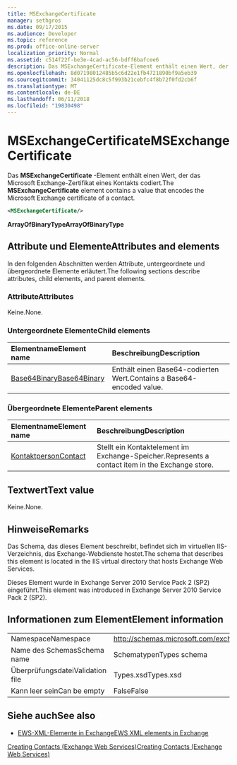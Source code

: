 ```yaml
---
title: MSExchangeCertificate
manager: sethgros
ms.date: 09/17/2015
ms.audience: Developer
ms.topic: reference
ms.prod: office-online-server
localization_priority: Normal
ms.assetid: c514f22f-be3e-4cad-ac56-bdff6bafcee6
description: Das MSExchangeCertificate-Element enthält einen Wert, der das Microsoft Exchange-Zertifikat eines Kontakts codiert.
ms.openlocfilehash: 8d07198012485b5c6d22e1fb4721890bf9a5eb39
ms.sourcegitcommit: 34041125dc8c5f993b21cebfc4f8b72f0fd2cb6f
ms.translationtype: MT
ms.contentlocale: de-DE
ms.lasthandoff: 06/11/2018
ms.locfileid: "19830498"
---
```

# <a name="msexchangecertificate"></a><span data-ttu-id="054fd-103">MSExchangeCertificate</span><span class="sxs-lookup"><span data-stu-id="054fd-103">MSExchangeCertificate</span></span>

<span data-ttu-id="054fd-104">Das **MSExchangeCertificate** -Element enthält einen Wert, der das Microsoft Exchange-Zertifikat eines Kontakts codiert.</span><span class="sxs-lookup"><span data-stu-id="054fd-104">The **MSExchangeCertificate** element contains a value that encodes the Microsoft Exchange certificate of a contact.</span></span> 
  
```XML
<MSExchangeCertificate/>
```

 <span data-ttu-id="054fd-105">**ArrayOfBinaryType**</span><span class="sxs-lookup"><span data-stu-id="054fd-105">**ArrayOfBinaryType**</span></span>
## <a name="attributes-and-elements"></a><span data-ttu-id="054fd-106">Attribute und Elemente</span><span class="sxs-lookup"><span data-stu-id="054fd-106">Attributes and elements</span></span>

<span data-ttu-id="054fd-107">In den folgenden Abschnitten werden Attribute, untergeordnete und übergeordnete Elemente erläutert.</span><span class="sxs-lookup"><span data-stu-id="054fd-107">The following sections describe attributes, child elements, and parent elements.</span></span>
  
### <a name="attributes"></a><span data-ttu-id="054fd-108">Attribute</span><span class="sxs-lookup"><span data-stu-id="054fd-108">Attributes</span></span>

<span data-ttu-id="054fd-109">Keine.</span><span class="sxs-lookup"><span data-stu-id="054fd-109">None.</span></span>
  
### <a name="child-elements"></a><span data-ttu-id="054fd-110">Untergeordnete Elemente</span><span class="sxs-lookup"><span data-stu-id="054fd-110">Child elements</span></span>

|<span data-ttu-id="054fd-111">**Elementname**</span><span class="sxs-lookup"><span data-stu-id="054fd-111">**Element name**</span></span>|<span data-ttu-id="054fd-112">**Beschreibung**</span><span class="sxs-lookup"><span data-stu-id="054fd-112">**Description**</span></span>|
|:-----|:-----|
|[<span data-ttu-id="054fd-113">Base64Binary</span><span class="sxs-lookup"><span data-stu-id="054fd-113">Base64Binary</span></span>](base64binary.md) <br/> |<span data-ttu-id="054fd-114">Enthält einen Base64-codierten Wert.</span><span class="sxs-lookup"><span data-stu-id="054fd-114">Contains a Base64-encoded value.</span></span>  <br/> |
   
### <a name="parent-elements"></a><span data-ttu-id="054fd-115">Übergeordnete Elemente</span><span class="sxs-lookup"><span data-stu-id="054fd-115">Parent elements</span></span>

|<span data-ttu-id="054fd-116">**Elementname**</span><span class="sxs-lookup"><span data-stu-id="054fd-116">**Element name**</span></span>|<span data-ttu-id="054fd-117">**Beschreibung**</span><span class="sxs-lookup"><span data-stu-id="054fd-117">**Description**</span></span>|
|:-----|:-----|
|[<span data-ttu-id="054fd-118">Kontaktperson</span><span class="sxs-lookup"><span data-stu-id="054fd-118">Contact</span></span>](contact.md) <br/> |<span data-ttu-id="054fd-119">Stellt ein Kontaktelement im Exchange-Speicher.</span><span class="sxs-lookup"><span data-stu-id="054fd-119">Represents a contact item in the Exchange store.</span></span>  <br/> |
   
## <a name="text-value"></a><span data-ttu-id="054fd-120">Textwert</span><span class="sxs-lookup"><span data-stu-id="054fd-120">Text value</span></span>

<span data-ttu-id="054fd-121">Keine.</span><span class="sxs-lookup"><span data-stu-id="054fd-121">None.</span></span>
  
## <a name="remarks"></a><span data-ttu-id="054fd-122">Hinweise</span><span class="sxs-lookup"><span data-stu-id="054fd-122">Remarks</span></span>

<span data-ttu-id="054fd-123">Das Schema, das dieses Element beschreibt, befindet sich im virtuellen IIS-Verzeichnis, das Exchange-Webdienste hostet.</span><span class="sxs-lookup"><span data-stu-id="054fd-123">The schema that describes this element is located in the IIS virtual directory that hosts Exchange Web Services.</span></span>
  
<span data-ttu-id="054fd-124">Dieses Element wurde in Exchange Server 2010 Service Pack 2 (SP2) eingeführt.</span><span class="sxs-lookup"><span data-stu-id="054fd-124">This element was introduced in Exchange Server 2010 Service Pack 2 (SP2).</span></span>
  
## <a name="element-information"></a><span data-ttu-id="054fd-125">Informationen zum Element</span><span class="sxs-lookup"><span data-stu-id="054fd-125">Element information</span></span>

|||
|:-----|:-----|
|<span data-ttu-id="054fd-126">Namespace</span><span class="sxs-lookup"><span data-stu-id="054fd-126">Namespace</span></span>  <br/> |http://schemas.microsoft.com/exchange/services/2006/types  <br/> |
|<span data-ttu-id="054fd-127">Name des Schemas</span><span class="sxs-lookup"><span data-stu-id="054fd-127">Schema name</span></span>  <br/> |<span data-ttu-id="054fd-128">Schematypen</span><span class="sxs-lookup"><span data-stu-id="054fd-128">Types schema</span></span>  <br/> |
|<span data-ttu-id="054fd-129">Überprüfungsdatei</span><span class="sxs-lookup"><span data-stu-id="054fd-129">Validation file</span></span>  <br/> |<span data-ttu-id="054fd-130">Types.xsd</span><span class="sxs-lookup"><span data-stu-id="054fd-130">Types.xsd</span></span>  <br/> |
|<span data-ttu-id="054fd-131">Kann leer sein</span><span class="sxs-lookup"><span data-stu-id="054fd-131">Can be empty</span></span>  <br/> |<span data-ttu-id="054fd-132">False</span><span class="sxs-lookup"><span data-stu-id="054fd-132">False</span></span>  <br/> |
   
## <a name="see-also"></a><span data-ttu-id="054fd-133">Siehe auch</span><span class="sxs-lookup"><span data-stu-id="054fd-133">See also</span></span>



- [<span data-ttu-id="054fd-134">EWS-XML-Elemente in Exchange</span><span class="sxs-lookup"><span data-stu-id="054fd-134">EWS XML elements in Exchange</span></span>](ews-xml-elements-in-exchange.md)


[<span data-ttu-id="054fd-135">Creating Contacts (Exchange Web Services)</span><span class="sxs-lookup"><span data-stu-id="054fd-135">Creating Contacts (Exchange Web Services)</span></span>](http://msdn.microsoft.com/library/4845917e-70d1-481c-bbd7-011ec6571789%28Office.15%29.aspx)

